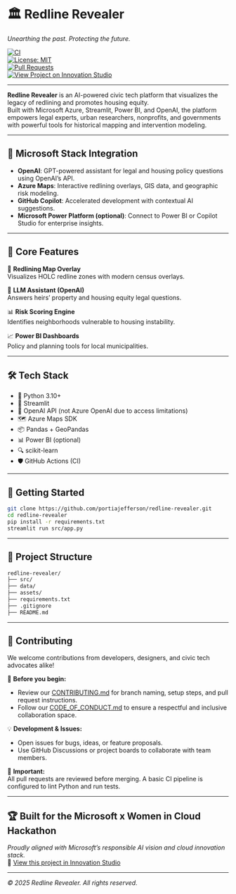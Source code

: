 # 🏛️ Redline Revealer  
_Unearthing the past. Protecting the future._

[![CI](https://img.shields.io/github/actions/workflow/status/portiajefferson/redline-revealer/ci.yml?branch=main)](https://github.com/portiajefferson/redline-revealer/actions)  
[![License: MIT](https://img.shields.io/badge/License-MIT-green.svg)](LICENSE)  
[![Pull Requests](https://img.shields.io/github/issues-pr/portiajefferson/redline-revealer)](https://github.com/portiajefferson/redline-revealer/pulls)  
[![View Project on Innovation Studio](https://img.shields.io/badge/Innovation_Studio-Redline_Revealer-blue)](https://innovationstudio.microsoft.com/hackathons/Innovation-Challenge-June-2025/project/95171)

---

**Redline Revealer** is an AI-powered civic tech platform that visualizes the legacy of redlining and promotes housing equity.  
Built with Microsoft Azure, Streamlit, Power BI, and OpenAI, the platform empowers legal experts, urban researchers, nonprofits, and governments with powerful tools for historical mapping and intervention modeling.

---

## 🔗 Microsoft Stack Integration

- **OpenAI**: GPT-powered assistant for legal and housing policy questions using OpenAI’s API.
- **Azure Maps**: Interactive redlining overlays, GIS data, and geographic risk modeling.
- **GitHub Copilot**: Accelerated development with contextual AI suggestions.
- **Microsoft Power Platform (optional)**: Connect to Power BI or Copilot Studio for enterprise insights.

---

## 🔧 Core Features

🧭 **Redlining Map Overlay**  
Visualizes HOLC redline zones with modern census overlays.

🤖 **LLM Assistant (OpenAI)**  
Answers heirs’ property and housing equity legal questions.

📊 **Risk Scoring Engine**  
Identifies neighborhoods vulnerable to housing instability.

📈 **Power BI Dashboards**  
Policy and planning tools for local municipalities.

---

## 🛠 Tech Stack

- 🐍 Python 3.10+
- 🎈 Streamlit
- 🧠 OpenAI API (not Azure OpenAI due to access limitations)
- 🗺️ Azure Maps SDK
- 📦 Pandas + GeoPandas
- 📊 Power BI (optional)
- 🔍 scikit-learn
- 🛡️ GitHub Actions (CI)

---

## 🚀 Getting Started

```bash
git clone https://github.com/portiajefferson/redline-revealer.git
cd redline-revealer
pip install -r requirements.txt
streamlit run src/app.py
```

---

## 📁 Project Structure

```bash
redline-revealer/
├── src/
├── data/
├── assets/
├── requirements.txt
├── .gitignore
├── README.md
```

---

## 🤝 Contributing

We welcome contributions from developers, designers, and civic tech advocates alike!

📄 **Before you begin:**
- Review our [CONTRIBUTING.md](CONTRIBUTING.md) for branch naming, setup steps, and pull request instructions.
- Follow our [CODE_OF_CONDUCT.md](CODE_OF_CONDUCT.md) to ensure a respectful and inclusive collaboration space.

💡 **Development & Issues:**
- Open issues for bugs, ideas, or feature proposals.
- Use GitHub Discussions or project boards to collaborate with team members.

🔐 **Important:**  
All pull requests are reviewed before merging. A basic CI pipeline is configured to lint Python and run tests.

---

## 🏆 Built for the Microsoft x Women in Cloud Hackathon  
_Proudly aligned with Microsoft’s responsible AI vision and cloud innovation stack._  
🔗 [View this project in Innovation Studio](https://innovationstudio.microsoft.com/hackathons/Innovation-Challenge-June-2025/project/95171)

---

_© 2025 Redline Revealer. All rights reserved._
